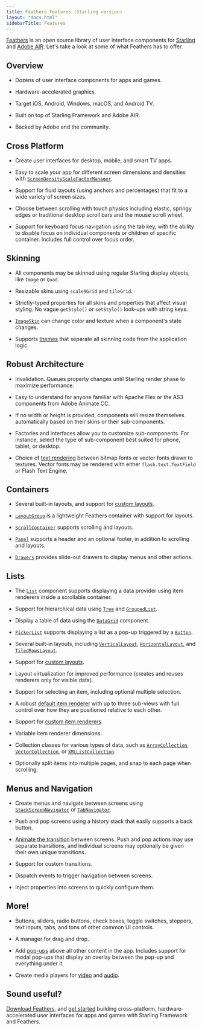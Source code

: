 ```yaml
---
title: Feathers Features (Starling version)
layout: "docs.html"
sidebarTitle: Features
---
```


[Feathers](/) is an open source library of user interface components for [Starling](http://gamua.com/starling/) and [Adobe AIR](http://www.adobe.com/products/air.html). Let's take a look at some of what Feathers has to offer.

## Overview

- Dozens of user interface components for apps and games.

- Hardware-accelerated graphics.

- Target iOS, Android, Windows, macOS, and Android TV.

- Built on top of Starling Framework and Adobe AIR.

- Backed by Adobe and the community.

## Cross Platform

- Create user interfaces for desktop, mobile, and smart TV apps.

- Easy to scale your app for different screen dimensions and densities with [`ScreenDensityScaleFactorManager`](/api-reference/feathers/utils/ScreenDensityScaleFactorManager.html).

- Support for fluid layouts (using anchors and percentages) that fit to a wide variety of screen sizes.

- Choose between scrolling with touch physics including elastic, springy edges or traditional desktop scroll bars and the mouse scroll wheel.

- Support for keyboard focus navigation using the tab key, with the ability to disable focus on individual components or children of specific container. Includes full control over focus order.

## Skinning

- All components may be skinned using regular Starling display objects, like `Image` or `Quad`.

- Resizable skins using `scale9Grid` and `tileGrid`.

- Strictly-typed properties for all skins and properties that affect visual styling. No vague `getStyle()` or `setStyle()` look-ups with string keys.

- [`ImageSkin`](/api-reference/feathers/skins/ImageSkin.html) can change color and texture when a component's state changes.

- Supports [themes](./themes.md) that separate all skinning code from the application logic.

## Robust Architecture

- Invalidation. Queues property changes until Starling render phase to maximize performance.

- Easy to understand for anyone familiar with Apache Flex or the AS3 components from Adobe Animate CC.

- If no width or height is provided, components will resize themselves automatically based on their skins or their sub-components.

- Factories and interfaces allow you to customize sub-components. For instance, select the type of sub-component best suited for phone, tablet, or desktop.

- Choice of [text rendering](./text-renderers.md) between bitmap fonts or vector fonts drawn to textures. Vector fonts may be rendered with either `flash.text.TextField` or Flash Text Engine.

## Containers

- Several built-in layouts, and support for [custom layouts](./custom-layouts.md).

- [`LayoutGroup`](./layout-group.md) is a lightweight Feathers container with support for layouts.

- [`ScrollContainer`](./scroll-container.md) supports scrolling and layouts.

- [`Panel`](./panel.md) supports a header and an optional footer, in addition to scrolling and layouts.

- [`Drawers`](./drawers.md) provides slide-out drawers to display menus and other actions.

## Lists

- The [`List`](./list.md) component supports displaying a data provider using item renderers inside a scrollable container.

- Support for hierarchical data using [`Tree`](./tree.md) and [`GroupedList`](./grouped-list.md).

- Display a table of data using the [`DataGrid`](./data-grid.md) component.

- [`PickerList`](./picker-list.md) supports displaying a list as a pop-up triggered by a [`Button`](./button.md).

- Several built-in layouts, including [`VerticalLayout`](./vertical-layout.md), [`HorizontalLayout`](./horizontal-layout.md), and [`TiledRowsLayout`](./tiled-rows-layout.md).

- Support for [custom layouts](./custom-layouts.md).

- Layout virtualization for improved performance (creates and reuses renderers only for visible data).

- Support for selecting an item, including optional multiple selection.

- A robust [default item renderer](./default-item-renderers.md) with up to three sub-views with full control over how they are positioned relative to each other.

- Support for [custom item renderers](./item-renderers.md).

- Variable item renderer dimensions.

- Collection classes for various types of data, such as [`ArrayCollection`](/api-reference/feathers/data/ArrayCollection.html), [`VectorCollection`](/api-reference/feathers/data/VectorCollection.html), or [`XMLListCollection`](/api-reference/feathers/data/XMLListCollection.html).

- Optionally split items into multiple pages, and snap to each page when scrolling.

## Menus and Navigation

- Create menus and navigate between screens using [`StackScreenNavigator`](./stack-screen-navigator.md) or [`TabNavigator`](./tab-navigator.md).

- Push and pop screens using a history stack that easily supports a back button.

- [Animate the transition](./transitions.md) between screens. Push and pop actions may use separate transitions, and individual screens may optionally be given their own unique transitions.

- Support for custom transitions.

- Dispatch events to trigger navigation between screens.

- Inject properties into screens to quickly configure them.

## More!

- Buttons, sliders, radio buttons, check boxes, toggle switches, steppers, text inputs, tabs, and tons of other common UI controls.

- A manager for drag and drop.

- Add [pop-ups](./pop-ups.md) above all other content in the app. Includes support for modal pop-ups that display an overlay between the pop-up and everything under it.

- Create media players for [video](./video-player.md) and [audio](./sound-player.md).

## Sound useful?

[Download Feathers](./installation.md), and [get started](./getting-started.md) building cross-platform, hardware-accelerated user interfaces for apps and games with Starling Framework and Feathers.
